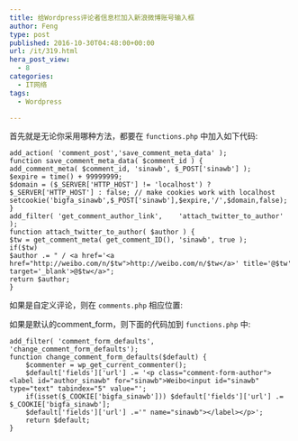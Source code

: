 ```yaml
---
title: 给Wordpress评论者信息栏加入新浪微博账号输入框
author: Feng
type: post
published: 2016-10-30T04:48:00+00:00
url: /it/319.html
hera_post_view:
  - 8
categories:
  - IT网络
tags:
  - Wordpress

---
```

首先就是无论你采用哪种方法，都要在 `functions.php` 中加入如下代码:

<pre><code class="language-php">add_action( &#039;comment_post&#039;,&#039;save_comment_meta_data&#039; );
function save_comment_meta_data( $comment_id ) {
add_comment_meta( $comment_id, &#039;sinawb&#039;, $_POST[&#039;sinawb&#039;] );
$expire = time() + 99999999;
$domain = ($_SERVER[&#039;HTTP_HOST&#039;] != &#039;localhost&#039;) ? $_SERVER[&#039;HTTP_HOST&#039;] : false; // make cookies work with localhost
setcookie(&#039;bigfa_sinawb&#039;,$_POST[&#039;sinawb&#039;],$expire,&#039;/&#039;,$domain,false);
}
add_filter( &#039;get_comment_author_link&#039;,    &#039;attach_twitter_to_author&#039; );
function attach_twitter_to_author( $author ) {
$tw = get_comment_meta( get_comment_ID(), &#039;sinawb&#039;, true );
if($tw)
$author .= " / &lt;a href=&#039;&lt;a href="http://weibo.com/n/$tw"&gt;http://weibo.com/n/$tw&lt;/a&gt;&#039; title=&#039;@$tw&#039; target=&#039;_blank&#039;&gt;@$tw&lt;/a&gt;";
return $author;
}</code></pre>

如果是自定义评论，则在 `comments.php` 相应位置:

如果是默认的comment_form，则下面的代码加到 `functions.php` 中:

<pre><code class="language-php">add_filter( &#039;comment_form_defaults&#039;,    &#039;change_comment_form_defaults&#039;);
function change_comment_form_defaults($default) {
    $commenter = wp_get_current_commenter();
    $default[&#039;fields&#039;][&#039;url&#039;] .= &#039;&lt;p class="comment-form-author"&gt;&lt;label id="author_sinawb" for="sinawb"&gt;Weibo&lt;input id="sinawb" type="text" tabindex="5" value="&#039;;
    if(isset($_COOKIE[&#039;bigfa_sinawb&#039;])) $default[&#039;fields&#039;][&#039;url&#039;] .= $_COOKIE[&#039;bigfa_sinawb&#039;];
    $default[&#039;fields&#039;][&#039;url&#039;] .=&#039;" name="sinawb"&gt;&lt;/label&gt;&lt;/p&gt;&#039;;
    return $default;
}</code></pre>